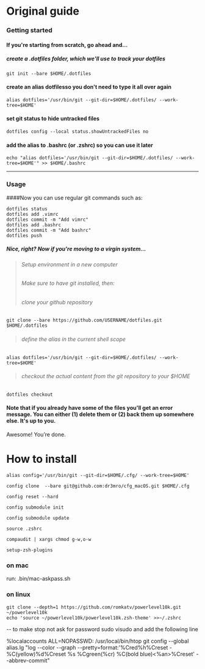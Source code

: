 # Original guide
### Getting started
#### If you're starting from scratch, go ahead and…
##### create a .dotfiles folder, which we'll use to track your dotfiles
```
git init --bare $HOME/.dotfiles
```
#### create an alias dotfilesso you don't need to type it all over again
```
alias dotfiles='/usr/bin/git --git-dir=$HOME/.dotfiles/ --work-tree=$HOME'
```
#### set git status to hide untracked files
```
dotfiles config --local status.showUntrackedFiles no
```
#### add the alias to .bashrc (or .zshrc) so you can use it later
```
echo "alias dotfiles='/usr/bin/git --git-dir=$HOME/.dotfiles/ --work-tree=$HOME'" >> $HOME/.bashrc
```
---
### Usage
####Now you can use regular git commands such as:
```
dotfiles status
dotfiles add .vimrc
dotfiles commit -m "Add vimrc"
dotfiles add .bashrc
dotfiles commit -m "Add bashrc"
dotfiles push
```

##### Nice, right? Now if you're moving to a virgin system…
> ###### Setup environment in a new computer
> ###### Make sure to have git installed, then:
> ###### clone your github repository
```
git clone --bare https://github.com/USERNAME/dotfiles.git $HOME/.dotfiles
```
> ###### define the alias in the current shell scope
```
alias dotfiles='/usr/bin/git --git-dir=$HOME/.dotfiles/ --work-tree=$HOME'
```

> ###### checkout the actual content from the git repository to your $HOME
```
dotfiles checkout
```
#### Note that if you already have some of the files you'll get an error message. You can either (1) delete them or (2) back them up somewhere else. It's up to you.
Awesome! You’re done.

# How to install 
```
alias config='/usr/bin/git --git-dir=$HOME/.cfg/ --work-tree=$HOME'
```

```
config clone  --bare git@github.com:dr3mro/cfg_macOS.git $HOME/.cfg
```
```
config reset --hard 
```
```
config submodule init
```
```
config submodule update
```
```
source .zshrc
```
```
compaudit | xargs chmod g-w,o-w
```
```
setup-zsh-plugins
```
### on mac
run:
.bin/mac-askpass.sh

### on linux
```
git clone --depth=1 https://github.com/romkatv/powerlevel10k.git ~/powerlevel10k
echo 'source ~/powerlevel10k/powerlevel10k.zsh-theme' >>~/.zshrc
```

-- to make stop not ask for password
sudo visudo and add the following line

%localaccounts ALL=NOPASSWD: /usr/local/bin/htop
git config --global alias.lg "log --color --graph --pretty=format:'%Cred%h%Creset -%C(yellow)%d%Creset %s %Cgreen(%cr) %C(bold blue)<%an>%Creset' --abbrev-commit"
